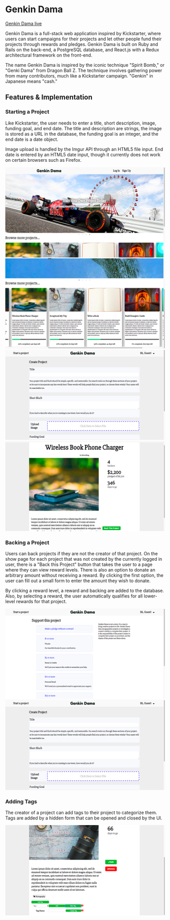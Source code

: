 # Genkin Dama

[Genkin Dama live][genkindama]

[genkindama]: http://www.genkindama.us/

Genkin Dama is a full-stack web application inspired by Kickstarter, where users can start campaigns for their projects and let other people fund their projects through rewards and pledges. Genkin Dama is built on Ruby and Rails on the back-end, a PostgreSQL database, and React.js with a Redux architectural framework on the front-end.

The name Genkin Dama is inspired by the iconic technique "Spirit Bomb," or "Genki Dama" from Dragon Ball Z. The technique involves gathering power from many contributors, much like a Kickstarter campaign. "Genkin" in Japanese means "cash."

## Features & Implementation

### Starting a Project

Like Kickstarter, the user needs to enter a title, short description, image, funding goal, and end date. The title and description are strings, the image is stored as a URL in the database, the funding goal is an integer, and the end date is a date object.

Image upload is handled by the Imgur API through an HTML5 file input.
End date is entered by an HTML5 date input, though it currently does not work on certain browsers such as Firefox.

![Project Index Carousel](https://github.com/txie1993/genkin-dama/blob/master/docs/screencaps/Screen%20Shot%202016-11-11%20at%203.04.20%20PM.png)
![Project Index Items](https://github.com/txie1993/genkin-dama/blob/master/docs/screencaps/Screen%20Shot%202016-11-11%20at%203.04.50%20PM.png?raw=true)
![New Project Form](https://github.com/txie1993/genkin-dama/blob/master/docs/screencaps/Screen%20Shot%202016-11-11%20at%203.06.44%20PM.png?raw=true)
![Project Show](https://github.com/txie1993/genkin-dama/blob/master/docs/screencaps/Screen%20Shot%202016-11-11%20at%203.35.09%20PM.png?raw=true)

### Backing a Project

Users can back projects if they are not the creator of that project. On the show page for each project that was not created by the currently logged in user, there is a "Back this Project" button that takes the user to a page where they can view reward levels. There is also an option to donate an arbitrary amount without receiving a reward. By clicking the first option, the user can fill out a small form to enter the amount they wish to donate.

By clicking a reward level, a reward and backing are added to the database. Also, by selecting a reward, the user automatically qualifies for all lower-level rewards for that project.

![Back Project](https://github.com/txie1993/genkin-dama/blob/master/docs/screencaps/Screen%20Shot%202016-11-11%20at%203.07.38%20PM.png?raw=true)
![Reward Creation](https://github.com/txie1993/genkin-dama/blob/master/docs/screencaps/Screen%20Shot%202016-11-11%20at%203.06.44%20PM.png?raw=true)

### Adding Tags

The creator of a project can add tags to their project to categorize them. Tags are added by a hidden form that can be opened and closed by the UI.

![Tag Project](https://github.com/txie1993/genkin-dama/blob/master/docs/screencaps/Screen%20Shot%202016-11-11%20at%203.06.22%20PM.png?raw=true")
